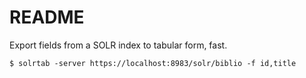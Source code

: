README
======

Export fields from a SOLR index to tabular form, fast.

```
$ solrtab -server https://localhost:8983/solr/biblio -f id,title
```

